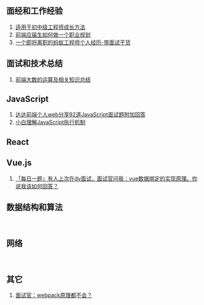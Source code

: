 ## 面经和工作经验
1. [适用于初中级工程师成长方法](https://juejin.cn/post/6913703574929145869)
2. [前端应届生如何做一个职业规划](https://juejin.cn/post/6913790799507357709)
3. [一个即将离职的蚂蚁工程师个人经历-带面试干货](https://juejin.cn/post/6914581750111076359)

## 面试和技术总结
1. [前端大数的运算及相关知识总结](https://segmentfault.com/a/1190000038788139)

## JavaScript
1. [达达前端个人web分享92道JavaScript面试题附加回答](https://juejin.cn/post/6913480482638266382)
2. [小白理解JavaScript执行机制](https://segmentfault.com/a/1190000038775016)

## React

## Vue.js
1. [「每日一题」有人上次在dy面试，面试官问我：vue数据绑定的实现原理。你说我该如何回答？](https://www.cnblogs.com/chengxs/p/14229112.html)

## 数据结构和算法
&nbsp; 

## 网络
&nbsp; 

## 其它
1. [面试官：webpack原理都不会？](https://segmentfault.com/a/1190000038795207)

